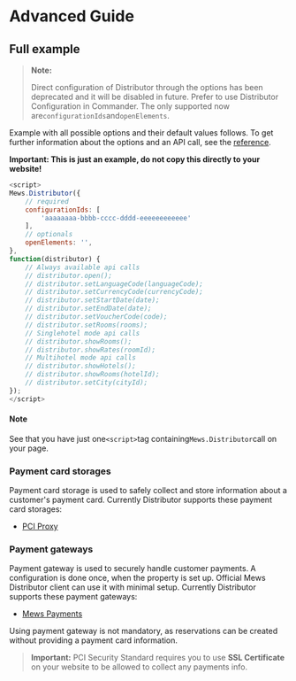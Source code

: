 # Advanced Guide

## Full example

> **Note:**
>
> Direct configuration of Distributor through the options has been deprecated and it will be disabled in future. Prefer to use Distributor Configuration in Commander. The only supported now are`configurationIds`and`openElements`.

Example with all possible options and their default values follows. To get further information about the options and an API call, see the [reference](reference.md).

**Important: This is just an example, do not copy this directly to your website!**

```javascript
<script>
Mews.Distributor({
    // required
    configurationIds: [
        'aaaaaaaa-bbbb-cccc-dddd-eeeeeeeeeeee'
    ],
    // optionals
    openElements: '',
},
function(distributor) {
    // Always available api calls
    // distributor.open();
    // distributor.setLanguageCode(languageCode);
    // distributor.setCurrencyCode(currencyCode);
    // distributor.setStartDate(date);
    // distributor.setEndDate(date);
    // distributor.setVoucherCode(code);
    // distributor.setRooms(rooms);
    // Singlehotel mode api calls
    // distributor.showRooms();
    // distributor.showRates(roomId);
    // Multihotel mode api calls
    // distributor.showHotels();
    // distributor.showRooms(hotelId);
    // distributor.setCity(cityId);
});
</script>
```

#### Note  <a id="note-1"></a>

See that you have just one`<script>`tag containing`Mews.Distributor`call on your page.

### Payment card storages

Payment card storage is used to safely collect and store information about a customer's payment card. Currently Distributor supports these payment card storages:

* [PCI Proxy](https://www.pci-proxy.com)

### Payment gateways

Payment gateway is used to securely handle customer payments. A configuration is done once, when the property is set up. Official Mews Distributor client can use it with minimal setup. Currently Distributor supports these payment gateways:

* [Mews Payments](https://www.mews.com/en/products/payments)

Using payment gateway is not mandatory, as reservations can be created without providing a payment card information.

> **Important:** PCI Security Standard requires you to use **SSL Certificate** on your website to be allowed to collect any payments info.

